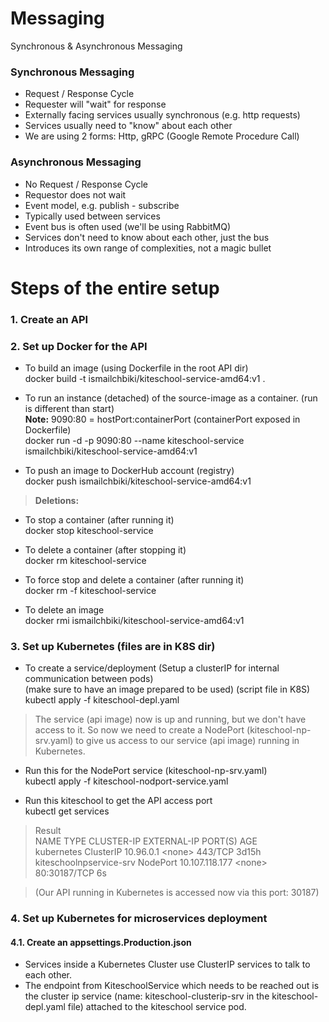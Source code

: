 # Messaging

Synchronous & Asynchronous Messaging

### Synchronous Messaging

- Request / Response Cycle
- Requester will "wait" for response
- Externally facing services usually synchronous (e.g. http requests)
- Services usually need to "know" about each other
- We are using 2 forms: Http, gRPC (Google Remote Procedure Call)

### Asynchronous Messaging

- No Request / Response Cycle
- Requestor does not wait
- Event model, e.g. publish - subscribe
- Typically used between services
- Event bus is often used (we'll be using RabbitMQ)
- Services don't need to know about each other, just the bus
- Introduces its own range of complexities, not a magic bullet

# Steps of the entire setup

### 1. Create an API

### 2. Set up Docker for the API

- To build an image (using Dockerfile in the root API dir)<br>
  docker build -t ismailchbiki/kiteschool-service-amd64:v1 .

- To run an instance (detached) of the source-image as a container. (run is different than start)<br>
  <b>Note:</b> 9090:80 = hostPort:containerPort (containerPort exposed in Dockerfile)<br>
  docker run -d -p 9090:80 --name kiteschool-service ismailchbiki/kiteschool-service-amd64:v1

- To push an image to DockerHub account (registry)<br>
  docker push ismailchbiki/kiteschool-service-amd64:v1

> **Deletions:**

- To stop a container (after running it)<br>
  docker stop kiteschool-service

- To delete a container (after stopping it)<br>
  docker rm kiteschool-service

- To force stop and delete a container (after running it)<br>
  docker rm -f kiteschool-service

- To delete an image<br>
  docker rmi ismailchbiki/kiteschool-service-amd64:v1

### 3. Set up Kubernetes (files are in K8S dir)

- To create a service/deployment (Setup a clusterIP for internal communication between pods)<br>
  (make sure to have an image prepared to be used) (script file in K8S)<br>
  kubectl apply -f kiteschool-depl.yaml

> The service (api image) now is up and running, but we don't have access to it. So now we need to create a NodePort (kiteschool-np-srv.yaml) to give us access to our service (api image) running in Kubernetes.

- Run this for the NodePort service (kiteschool-np-srv.yaml)<br>
  kubectl apply -f kiteschool-nodport-service.yaml<br>

- Run this kiteschool to get the API access port<br>
  kubectl get services<br>

> Result<br>
> NAME TYPE CLUSTER-IP EXTERNAL-IP PORT(S) AGE<br>
> kubernetes ClusterIP 10.96.0.1 <none<none>> 443/TCP 3d15h<br>
> kiteschoolnpservice-srv NodePort 10.107.118.177 <none<none>> 80:30187/TCP 6s<br>

> (Our API running in Kubernetes is accessed now via this port: 30187)

### 4. Set up Kubernetes for microservices deployment

#### 4.1. Create an appsettings.Production.json

- Services inside a Kubernetes Cluster use ClusterIP services to talk to each other.
- The endpoint from KiteschoolService which needs to be reached out is the cluster ip service (name: kiteschool-clusterip-srv in the kiteschool-depl.yaml file) attached to the kiteschool service pod.
